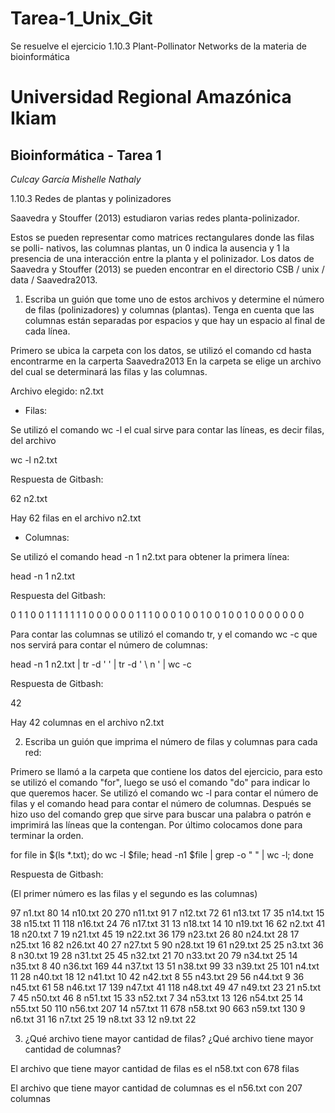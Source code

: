 # Tarea-1_Unix_Git
Se resuelve el ejercicio 1.10.3 Plant-Pollinator Networks de la materia de bioinformática
 #  Universidad Regional Amazónica Ikiam  
## Bioinformática - Tarea 1
*Culcay García Mishelle Nathaly*

1.10.3 Redes de plantas y polinizadores

Saavedra y Stouffer (2013) estudiaron varias redes planta-polinizador.

Estos se pueden representar como matrices rectangulares donde las filas se polli-
nativos, las columnas plantas, un 0 indica la ausencia y 1 la presencia de una
interacción entre la planta y el polinizador.
Los datos de Saavedra y Stouffer (2013) se pueden encontrar en el directorio
CSB / unix / data / Saavedra2013.

1. Escriba un guión que tome uno de estos archivos y determine el número
de filas (polinizadores) y columnas (plantas). Tenga en cuenta que las columnas están separadas
por espacios y que hay un espacio al final de cada línea.

Primero se ubica la carpeta con los datos, se utilizó el comando cd hasta encontrarme en la carperta Saavedra2013
En la carpeta se elige un archivo del cual se determinará las filas y las columnas.

Archivo elegido: n2.txt

- Filas:

Se utilizó el comando wc -l el cual sirve para contar las líneas, es decir filas, del archivo

wc -l n2.txt

Respuesta de Gitbash:

62 n2.txt

Hay 62 filas en el archivo n2.txt

- Columnas:

Se utilizó el comando head -n 1 n2.txt para obtener la primera línea:

head -n 1 n2.txt

Respuesta del Gitbash:

0 1 1 0 0 1 1 1 1 1 1 1 0 0 0 0 0 0 1 1 1 0 0 0 1 0 0 1 0 0 1 0 0 1 0 0 0 0 0 0 0

Para contar las columnas se utilizó el comando tr, y el comando wc -c que nos servirá para contar el número de columnas:

head -n 1 n2.txt | tr -d '   '   | tr -d ' \ n '   | wc -c

Respuesta de Gitbash:

42

Hay 42 columnas en el archivo n2.txt

2. Escriba un guión que imprima el número de filas y columnas para cada red:

Primero se llamó a la carpeta que contiene los datos del ejercicio, para esto se utilizó el comando "for", 
luego se usó el comando "do" para indicar lo que queremos hacer. 
Se utilizó el comando wc -l para  contar el número de filas y el comando head para contar el número de columnas. 
Después se hizo uso del comando grep que sirve para buscar una palabra o patrón e imprimirá las líneas que la contengan. 
Por último colocamos done para terminar la orden. 

for file in $(ls *.txt); do wc -l $file;  head -n1 $file | grep -o " " | wc -l; done

Respuesta de Gitbash:

(El primer número es las filas y el segundo es las columnas)

97 n1.txt
80
14 n10.txt
20
270 n11.txt
91
7 n12.txt
72
61 n13.txt
17
35 n14.txt
15
38 n15.txt
11
118 n16.txt
24
76 n17.txt
31
13 n18.txt
14
10 n19.txt
16
62 n2.txt
41
18 n20.txt
7
19 n21.txt
45
19 n22.txt
36
179 n23.txt
26
80 n24.txt
28
17 n25.txt
16
82 n26.txt
40
27 n27.txt
5
90 n28.txt
19
61 n29.txt
25
25 n3.txt
36
8 n30.txt
19
28 n31.txt
25
45 n32.txt
21
70 n33.txt
20
79 n34.txt
25
14 n35.txt
8
40 n36.txt
169
44 n37.txt
13
51 n38.txt
99
33 n39.txt
25
101 n4.txt
11
28 n40.txt
18
12 n41.txt
10
42 n42.txt
8
55 n43.txt
29
56 n44.txt
9
36 n45.txt
61
58 n46.txt
17
139 n47.txt
41
118 n48.txt
49
47 n49.txt
23
21 n5.txt
7
45 n50.txt
46
8 n51.txt
15
33 n52.txt
7
34 n53.txt
13
126 n54.txt
25
14 n55.txt
50
110 n56.txt
207
14 n57.txt
11
678 n58.txt
90
663 n59.txt
130
9 n6.txt
31
16 n7.txt
25
19 n8.txt
33
12 n9.txt
22

3. ¿Qué archivo tiene mayor cantidad de filas?
¿Qué archivo tiene mayor cantidad de columnas?

El archivo que tiene mayor cantidad de filas es el n58.txt con 678 filas

El archivo que tiene mayor cantidad de columnas es el n56.txt con 207 columnas






